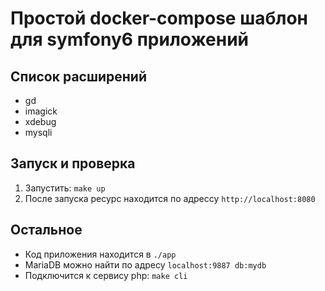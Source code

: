 # Простой docker-compose шаблон для symfony6 приложений

## Список расширений
- gd
- imagick
- xdebug
- mysqli

## Запуск и проверка
1. Запустить: `make up`
3. После запуска ресурс находится по адрессу `http://localhost:8080`

## Остальное
- Код приложения находится в `./app`
- MariaDB можно найти по адресу `localhost:9887 db:mydb`
- Подключится к сервису php: `make cli`

